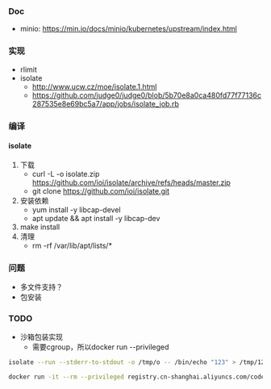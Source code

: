 ### Doc
* minio: https://min.io/docs/minio/kubernetes/upstream/index.html

### 实现
* rlimit
* isolate
  * http://www.ucw.cz/moe/isolate.1.html
  * https://github.com/judge0/judge0/blob/5b70e8a0ca480fd77f77136c287535e8e69bc5a7/app/jobs/isolate_job.rb

### 编译

#### isolate

1. 下载
   * curl -L -o isolate.zip https://github.com/ioi/isolate/archive/refs/heads/master.zip
   * git clone https://github.com/ioi/isolate.git
2. 安装依赖
   * yum install -y libcap-devel
   * apt update && apt install -y libcap-dev
3. make install
4. 清理
   * rm -rf /var/lib/apt/lists/*

### 问题
* 多文件支持？
* 包安装

### TODO
* 沙箱包装实现
  * 需要cgroup，所以docker run --privileged



```bash
isolate --run --stderr-to-stdout -o /tmp/o -- /bin/echo "123" > /tmp/123

docker run -it --rm --privileged registry.cn-shanghai.aliyuncs.com/codev/js-executor:0.0.1 bash
```

